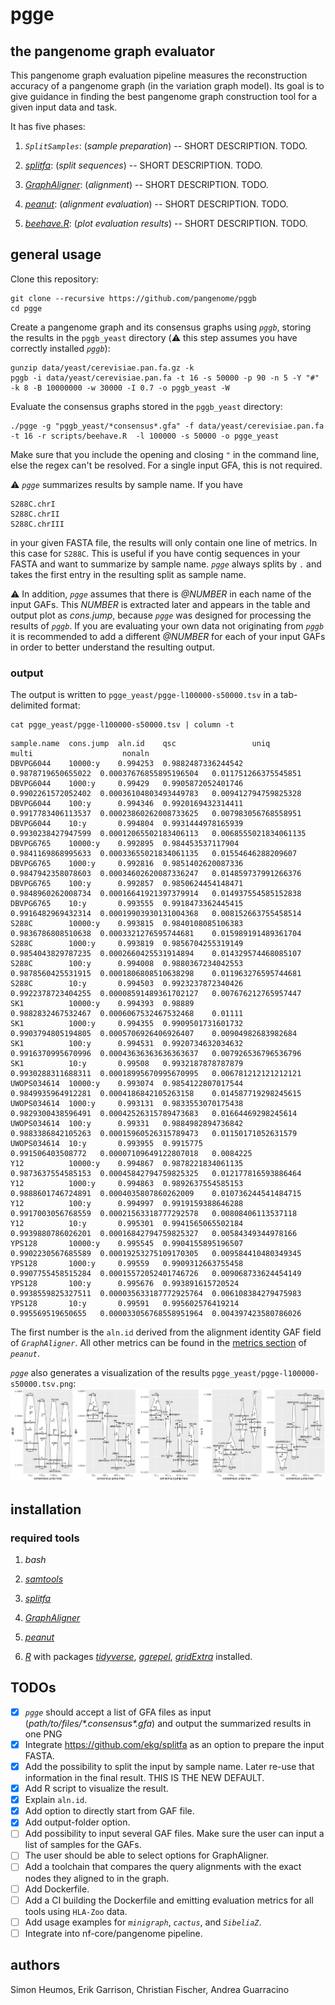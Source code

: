 # pgge

## the pangenome graph evaluator

This pangenome graph evaluation pipeline measures the reconstruction accuracy of a pangenome graph (in the variation graph model).
Its goal is to give guidance in finding the best pangenome graph construction tool for a given input data and task.

It has five phases:

1. _`SplitSamples`_: (*sample preparation*) -- SHORT DESCRIPTION. TODO.

2. _[splitfa](https://github.com/ekg/splitfa)_: (*split sequences*) -- SHORT DESCRIPTION. TODO.

3. _[GraphAligner](https://github.com/maickrau/GraphAligner)_: (*alignment*) -- SHORT DESCRIPTION. TODO.

4. _[peanut](https://github.com/subwaystation/rs-peanut)_: (*alignment evaluation*) -- SHORT DESCRIPTION. TODO.

5. _[beehave.R](https://github.com/pangenome/pgge/tree/master/scripts/beehave.R)_: (*plot evaluation results*) -- SHORT DESCRIPTION. TODO.

## general usage

Clone this repository:

```
git clone --recursive https://github.com/pangenome/pggb
cd pgge
```

Create a pangenome graph and its consensus graphs using _`pggb`_, storing the results in the `pggb_yeast` directory (:warning:
this step assumes you have correctly installed _`pggb`_):

```
gunzip data/yeast/cerevisiae.pan.fa.gz -k
pggb -i data/yeast/cerevisiae.pan.fa -t 16 -s 50000 -p 90 -n 5 -Y "#" -k 8 -B 10000000 -w 30000 -I 0.7 -o pggb_yeast -W
```

Evaluate the consensus graphs stored in the `pggb_yeast` directory:
```
./pgge -g "pggb_yeast/*consensus*.gfa" -f data/yeast/cerevisiae.pan.fa  -t 16 -r scripts/beehave.R  -l 100000 -s 50000 -o pgge_yeast
```
Make sure that you include the opening and closing `"` in the command line, else the regex can't be resolved. For a single
input GFA, this is not required.

:warning: _`pgge`_ summarizes results by sample name. If you have
```
S288C.chrI
S288C.chrII
S288C.chrIII
```
in your given FASTA file, the results will only contain one line of metrics. In this case for `S288C`. This is useful if
you have contig sequences in your FASTA and want to summarize by sample name. _`pgge`_ always splits by `.` and takes the
first entry in the resulting split as sample name. 

:warning: In addition, _`pgge`_ assumes that there is *@NUMBER* in each name of the input GAFs. This *NUMBER* is extracted
later and appears in the table and output plot as *cons.jump*, because _`pgge`_ was designed for processing the results
of _`pggb`_. If you are evaluating your own data not originating from _`pggb`_ it is recommended to add a different *@NUMBER*
for each of your input GAFs in order to better understand the resulting output.

### output

The output is written to `pgge_yeast/pgge-l100000-s50000.tsv` in a tab-delimited format:
```
cat pgge_yeast/pgge-l100000-s50000.tsv | column -t
```
```
sample.name  cons.jump  aln.id    qsc                 uniq                multi                    nonaln
DBVPG6044    10000:y    0.994253  0.9882487336244542  0.9878719650655022  0.00037676855895196504   0.011751266375545851
DBVPG6044    1000:y     0.99429   0.9905872052401746  0.9902261572052402  0.00036104803493449783   0.009412794759825328
DBVPG6044    100:y      0.994346  0.9920169432314411  0.9917783406113537  0.00023860262008733625   0.007983056768558951
DBVPG6044    10:y       0.994804  0.9931444978165939  0.9930238427947599  0.00012065502183406113   0.0068555021834061135
DBVPG6765    10000:y    0.992895  0.984453537117904   0.9841169868995633  0.00033655021834061135   0.01554646288209607
DBVPG6765    1000:y     0.992816  0.9851402620087336  0.9847942358078603  0.00034602620087336247   0.014859737991266376
DBVPG6765    100:y      0.992857  0.9850624454148471  0.9848960262008734  0.00016641921397379914   0.014937554585152838
DBVPG6765    10:y       0.993555  0.9918473362445415  0.9916482969432314  0.00019903930131004368   0.008152663755458514
S288C        10000:y    0.993815  0.9840108085106383  0.9836786808510638  0.0003321276595744681    0.015989191489361704
S288C        1000:y     0.993819  0.9856704255319149  0.9854043829787235  0.0002660425531914894    0.014329574468085107
S288C        100:y      0.994008  0.9880367234042553  0.9878560425531915  0.0001806808510638298    0.011963276595744681
S288C        10:y       0.994503  0.9923237872340426  0.9922378723404255  0.00008591489361702127   0.007676212765957447
SK1          10000:y    0.994393  0.98889             0.9882832467532467  0.0006067532467532468    0.01111
SK1          1000:y     0.994355  0.9909501731601732  0.9903794805194805  0.0005706926406926407    0.00904982683982684
SK1          100:y      0.994531  0.9920734632034632  0.9916370995670996  0.00043636363636363637   0.007926536796536796
SK1          10:y       0.99508   0.9932187878787879  0.9930288311688311  0.00018995670995670995   0.006781212121212121
UWOPS034614  10000:y    0.993074  0.9854122807017544  0.9849935964912281  0.0004186842105263158    0.014587719298245615
UWOPS034614  1000:y     0.993131  0.9833553070175438  0.9829300438596491  0.00042526315789473683   0.01664469298245614
UWOPS034614  100:y      0.99331   0.9884982894736842  0.9883386842105263  0.00015960526315789473   0.01150171052631579
UWOPS034614  10:y       0.993955  0.9915775           0.991506403508772   0.00007109649122807018   0.0084225
Y12          10000:y    0.994867  0.9878221834061135  0.9873637554585153  0.00045842794759825325   0.012177816593886464
Y12          1000:y     0.994863  0.9892637554585153  0.9888601746724891  0.0004035807860262009    0.010736244541484715
Y12          100:y      0.994997  0.9919159388646288  0.9917003056768559  0.00021563318777292578   0.00808406113537118
Y12          10:y       0.995301  0.9941565065502184  0.9939880786026201  0.00016842794759825327   0.00584349344978166
YPS128       10000:y    0.995545  0.9904155895196507  0.9902230567685589  0.00019253275109170305   0.009584410480349345
YPS128       1000:y     0.99559   0.9909312663755458  0.9907755458515284  0.00015572052401746726   0.009068733624454149
YPS128       100:y      0.995676  0.993891615720524   0.9938559825327511  0.000035633187772925764  0.006108384279475983
YPS128       10:y       0.99591   0.995602576419214   0.995569519650655   0.000033056768558951964  0.004397423580786026
```

The first number is the `aln.id` derived from the alignment identity GAF field of _`GraphAligner`_. All other metrics can
be found in the [metrics section](https://github.com/pangenome/rs-peanut#metrics) of _`peanut`_.

_`pgge`_ also generates a visualization of the results `pgge_yeast/pgge-l100000-s50000.tsv.png`:
![pgge_yeast.sh](examples/pgge-l100000-s50000.tsv.png)

## installation

### required tools
1. _bash_

2. _[samtools](http://www.htslib.org/)_

3. _[splitfa](https://github.com/ekg/splitfa)_

4. _[GraphAligner](https://github.com/maickrau/GraphAligner)_

5. _[peanut](https://github.com/subwaystation/rs-peanut)_

6. _[R](https://www.r-project.org/)_ with packages _[tidyverse](https://www.tidyverse.org/)_, _[ggrepel](https://www.rdocumentation.org/packages/ggrepel/versions/0.9.1)_, _[gridExtra](https://www.rdocumentation.org/packages/gridExtra/versions/2.3)_ installed.

## TODOs
- [x] _`pgge`_ should accept a list of GFA files as input (_path/to/files/\*.consensus\*.gfa_) and output the summarized results in one PNG
- [x] Integrate https://github.com/ekg/splitfa as an option to prepare the input FASTA.
- [x] Add the possibility to split the input by sample name. Later re-use that information in the final result. THIS IS THE NEW DEFAULT. 
- [x] Add R script to visualize the result.
- [x] Explain `aln.id`.
- [x] Add option to directly start from GAF file.
- [x] Add output-folder option.
- [ ] Add possibility to input several GAF files. Make sure the user can input a list of samples for the GAFs.
- [ ] The user should be able to select options for GraphAligner.
- [ ] Add a toolchain that compares the query alignments with the exact nodes they aligned to in the graph.
- [ ] Add Dockerfile.
- [ ] Add a CI building the Dockerfile and emitting evaluation metrics for all tools using `HLA-Zoo` data.
- [ ] Add usage examples for _`minigraph`_, _`cactus`_, and _`SibeliaZ`_.
- [ ] Integrate into nf-core/pangenome pipeline.

## authors

Simon Heumos, Erik Garrison, Christian Fischer, Andrea Guarracino